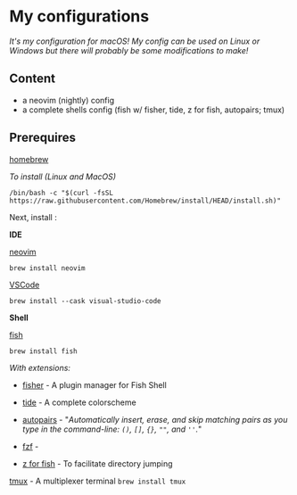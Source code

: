 # My configurations
*It's my configuration for macOS!
My config can be used on Linux or Windows but there will probably be some modifications to make!*

## Content
- a neovim (nightly) config
- a complete shells config (fish w/ fisher, tide, z for fish, autopairs; tmux)

## Prerequires

 [homebrew](brew.sh)

*To install (Linux and MacOS)*

`/bin/bash -c "$(curl -fsSL https://raw.githubusercontent.com/Homebrew/install/HEAD/install.sh)"`

Next, install :

**IDE**

[neovim](https://neovim.io/)

`brew install neovim`

[VSCode](https://code.visualstudio.com/)

`brew install --cask visual-studio-code`


**Shell**

[fish](https://fishshell.com)

`brew install fish`

*With extensions:*

- [fisher](https://github.com/jorgebucaran/fisher) - A plugin manager for Fish Shell

- [tide](https://github.com/IlanCosman/tide) - A complete colorscheme

- [autopairs](https://github.com/jorgebucaran/autopair.fish) - "*Automatically insert, erase, and skip matching pairs as you type in the command-line: `()`, `[]`, `{}`, `""`, and `''`.*"

- [fzf](https://github.com/junegunn/fzf#installation) -

- [z for fish](https://github.com/jethrokuan/z) - To facilitate directory jumping

[tmux](https://github.com/tmux/tmux/wiki) - A multiplexer terminal
`brew install tmux`

